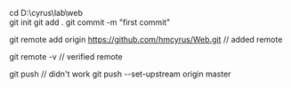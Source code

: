 cd D:\cyrus\lab\web\
git init
git add .
git commit -m "first commit"

git remote add origin https://github.com/hmcyrus/Web.git  // added remote

git remote -v // verified remote

git push  // didn't work
git push --set-upstream origin master